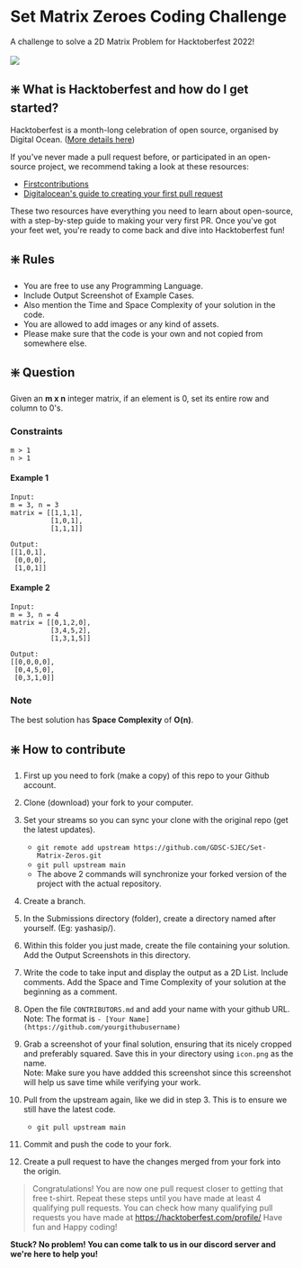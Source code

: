 # Set Matrix Zeroes Coding Challenge

A challenge to solve a 2D Matrix Problem for Hacktoberfest 2022!<br /><br />
<img src="https://img.shields.io/badge/DIFFICULTY-Easy-228B22?style=for-the-badge&logo=OpenProject" />

## ❇️ What is Hacktoberfest and how do I get started?

Hacktoberfest is a month-long celebration of open source, organised by Digital Ocean. ([More details here](https://hacktoberfest.com/participation/))

If you've never made a pull request before, or participated in an open-source project, we recommend taking a look at these resources:

- [Firstcontributions](https://github.com/firstcontributions/first-contributions)
- [Digitalocean's guide to creating your first pull request](https://www.youtube.com/watch?v=nkuYH40cjo4)

These two resources have everything you need to learn about open-source, with a step-by-step guide to making your very first PR. Once you've got your feet wet, you're ready to come back and dive into Hacktoberfest fun!

## ❇️ Rules

- You are free to use any Programming Language.
- Include Output Screenshot of Example Cases.
- Also mention the Time and Space Complexity of your solution in the code.
- You are allowed to add images or any kind of assets.
- Please make sure that the code is your own and not copied from somewhere else.

## ❇️ Question
Given an **m x n** integer matrix, if an element is 0, set its entire row and column to 0's.

### Constraints
	m > 1
	n > 1

#### Example 1
	
	Input:
    m = 3, n = 3
    matrix = [[1,1,1],
              [1,0,1],
              [1,1,1]]

	Output: 
	[[1,0,1],
	 [0,0,0],
	 [1,0,1]]

#### Example 2

	Input:
    m = 3, n = 4
	matrix = [[0,1,2,0],
			  [3,4,5,2],
			  [1,3,1,5]]

	Output:
	[[0,0,0,0],
	 [0,4,5,0],
	 [0,3,1,0]]

### Note
The best solution has **Space Complexity** of **O(n)**.

## ❇️ How to contribute

1. First up you need to fork (make a copy) of this repo to your Github account.

2. Clone (download) your fork to your computer.

3. Set your streams so you can sync your clone with the original repo (get the latest updates).

   - `git remote add upstream https://github.com/GDSC-SJEC/Set-Matrix-Zeros.git`
   - `git pull upstream main`
   - The above 2 commands will synchronize your forked version of the project with the actual repository.

4. Create a branch.

5. In the Submissions directory (folder), create a directory named after yourself. (Eg: yashasip/).

6. Within this folder you just made, create the file containing your solution. Add the Output Screenshots in this directory.

7. Write the code to take input and display the output as a 2D List. Include comments. Add the Space and Time Complexity of your solution at the beginning as a comment.

8. Open the file `CONTRIBUTORS.md` and add your name with your github URL.
   <br />Note: The format is `- [Your Name](https://github.com/yourgithubusername)`

9. Grab a screenshot of your final solution, ensuring that its nicely cropped and preferably squared. Save this in your directory using `icon.png` as the name.
    <br />Note: Make sure you have addded this screenshot since this screenshot will help us save time while verifying your work.

10. Pull from the upstream again, like we did in step 3. This is to ensure we still have the latest code.

    - `git pull upstream main`

11. Commit and push the code to your fork.

12. Create a pull request to have the changes merged from your fork into the origin.

> Congratulations! You are now one pull request closer to getting that free t-shirt. Repeat these steps until you have made at least 4 qualifying pull requests. You can check how many qualifying pull requests you have made at <https://hacktoberfest.com/profile/> Have fun and Happy coding!

**Stuck? No problem! You can come talk to us in our discord server and we're here to help you!**
